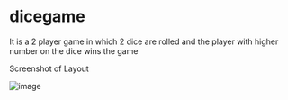 # dicegame
It is a 2 player game in which 2 dice are rolled and the player with higher number on the dice wins the game

Screenshot of Layout

![image](https://user-images.githubusercontent.com/81105350/122643239-5a60ed80-d12c-11eb-8934-c819793d62c9.png)

